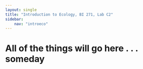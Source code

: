 ```yaml
---
layout: single
title: "Introduction to Ecology, BI 271, Lab C2"
sidebar:
    nav: "introeco"
---
```


# All of the things will go here . . . someday
